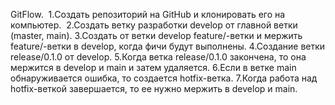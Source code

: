 GitFlow.
﻿﻿﻿  1.Создать репозиторий на GitHub и клонировать его на компьютер.
﻿﻿﻿  2.Создать ветку разработки develop от главной ветки (master,
    main).
  3.﻿﻿﻿Создать от ветки develop feature/-ветки и мержить feature/-ветки в develop, когда фичи будут выполнены.
  4.﻿﻿﻿Создание ветки release/0.1.0 от develop.
  ﻿﻿﻿5.Когда ветка release/0.1.0 закончена, то она мержится в develop и main и затем удаляется.
  6.﻿﻿﻿Если в ветке main обнаруживается ошибка, то создается hotfix-ветка.
  7.﻿﻿﻿Когда работа над hotfix-веткой завершается, то ее нужно мержить в develop и main.
